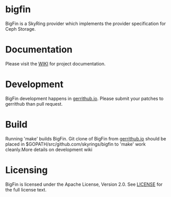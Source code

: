 # bigfin
BigFin is a SkyRing provider which implements the provider specification for Ceph Storage.

# Documentation
Please visit the [WIKI](https://github.com/skyrings/bigfin/wiki) for project documentation.

# Development
BigFin development happens in [gerrithub.io](https://review.gerrithub.io/#/admin/projects/skyrings/bigfin).  Please submit your patches to gerrithub than pull request.

# Build
Running 'make' builds BigFin.  Git clone of BigFin from [gerrithub.io](https://review.gerrithub.io/#/admin/projects/skyrings/bigfin) should be placed in $GOPATH/src/github.com/skyrings/bigfin to 'make' work cleanly.More details on development wiki

# Licensing
BigFin is licensed under the Apache License, Version 2.0.  See [LICENSE](https://github.com/skyrings/bigfin/blob/master/LICENSE) for the full license text.
